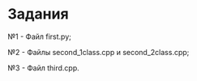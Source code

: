 # Задания
№1 - Файл first.py;

№2 - Файлы second_1class.cpp и second_2class.cpp;

№3 - Файл third.cpp.
